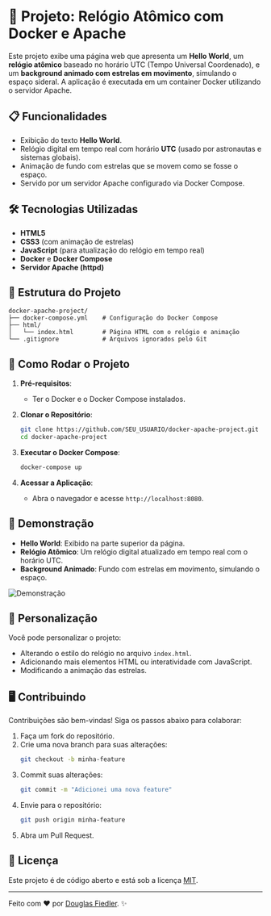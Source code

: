 # 🚀 Projeto: Relógio Atômico com Docker e Apache

Este projeto exibe uma página web que apresenta um **Hello World**, um **relógio atômico** baseado no horário UTC (Tempo Universal Coordenado), e um **background animado com estrelas em movimento**, simulando o espaço sideral. A aplicação é executada em um container Docker utilizando o servidor Apache.

## 📋 Funcionalidades

- Exibição do texto **Hello World**.
- Relógio digital em tempo real com horário **UTC** (usado por astronautas e sistemas globais).
- Animação de fundo com estrelas que se movem como se fosse o espaço.
- Servido por um servidor Apache configurado via Docker Compose.

## 🛠️ Tecnologias Utilizadas

- **HTML5**
- **CSS3** (com animação de estrelas)
- **JavaScript** (para atualização do relógio em tempo real)
- **Docker** e **Docker Compose**
- **Servidor Apache (httpd)**

## 📁 Estrutura do Projeto

```plaintext
docker-apache-project/
├── docker-compose.yml    # Configuração do Docker Compose
├── html/
│   └── index.html        # Página HTML com o relógio e animação
└── .gitignore            # Arquivos ignorados pelo Git
```

## 🚀 Como Rodar o Projeto

1. **Pré-requisitos**:
   - Ter o Docker e o Docker Compose instalados.

2. **Clonar o Repositório**:
   ```bash
   git clone https://github.com/SEU_USUARIO/docker-apache-project.git
   cd docker-apache-project
   ```

3. **Executar o Docker Compose**:
   ```bash
   docker-compose up
   ```

4. **Acessar a Aplicação**:
   - Abra o navegador e acesse `http://localhost:8080`.

## 🌌 Demonstração

- **Hello World**: Exibido na parte superior da página.
- **Relógio Atômico**: Um relógio digital atualizado em tempo real com o horário UTC.
- **Background Animado**: Fundo com estrelas em movimento, simulando o espaço.

![Demonstração](https://via.placeholder.com/800x400?text=Preview+do+Projeto)

## 📝 Personalização

Você pode personalizar o projeto:
- Alterando o estilo do relógio no arquivo `index.html`.
- Adicionando mais elementos HTML ou interatividade com JavaScript.
- Modificando a animação das estrelas.

## 🖥️ Contribuindo

Contribuições são bem-vindas! Siga os passos abaixo para colaborar:
1. Faça um fork do repositório.
2. Crie uma nova branch para suas alterações:
   ```bash
   git checkout -b minha-feature
   ```
3. Commit suas alterações:
   ```bash
   git commit -m "Adicionei uma nova feature"
   ```
4. Envie para o repositório:
   ```bash
   git push origin minha-feature
   ```
5. Abra um Pull Request.

## 📜 Licença

Este projeto é de código aberto e está sob a licença [MIT](https://opensource.org/licenses/MIT).

---

Feito com ❤️ por [Douglas Fiedler](https://github.com/douglas-student). ✨
